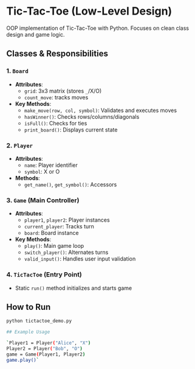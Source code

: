 # Tic-Tac-Toe (Low-Level Design)

OOP implementation of Tic-Tac-Toe with Python. Focuses on clean class design and game logic.

## Classes & Responsibilities

### 1. `Board`
- **Attributes**:
  - `grid`: 3x3 matrix (stores `_`/X/O)
  - `count_move`: tracks moves
- **Key Methods**:
  - `make_move(row, col, symbol)`: Validates and executes moves
  - `hasWinner()`: Checks rows/columns/diagonals
  - `isFull()`: Checks for ties
  - `print_board()`: Displays current state

### 2. `Player`
- **Attributes**:
  - `name`: Player identifier
  - `symbol`: X or O
- **Methods**:
  - `get_name()`, `get_symbol()`: Accessors

### 3. `Game` (Main Controller)
- **Attributes**:
  - `player1`, `player2`: Player instances
  - `current_player`: Tracks turn
  - `board`: Board instance
- **Key Methods**:
  - `play()`: Main game loop
  - `switch_player()`: Alternates turns
  - `valid_input()`: Handles user input validation

### 4. `TicTacToe` (Entry Point)
- Static `run()` method initializes and starts game

## How to Run
```bash
python tictactoe_demo.py

## Example Usage

`Player1 = Player("Alice", "X")
Player2 = Player("Bob", "O")
game = Game(Player1, Player2)
game.play()`
